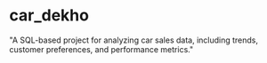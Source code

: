 # car_dekho
"A SQL-based project for analyzing car sales data, including trends, customer preferences, and performance metrics."
